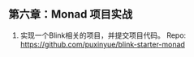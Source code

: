 ## 第六章：Monad 项目实战

1. 实现一个Blink相关的项目，并提交项目代码。
    Repo: https://github.com/puxinyue/blink-starter-monad